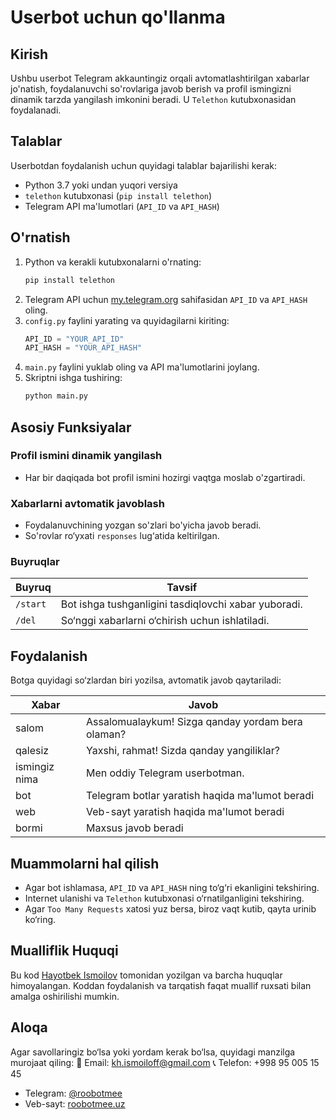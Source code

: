 # Userbot uchun qo'llanma

## Kirish
Ushbu userbot Telegram akkauntingiz orqali avtomatlashtirilgan xabarlar jo'natish, foydalanuvchi so'rovlariga javob berish va profil ismingizni dinamik tarzda yangilash imkonini beradi. U `Telethon` kutubxonasidan foydalanadi.

## Talablar
Userbotdan foydalanish uchun quyidagi talablar bajarilishi kerak:
- Python 3.7 yoki undan yuqori versiya
- `telethon` kutubxonasi (`pip install telethon`)
- Telegram API ma'lumotlari (`API_ID` va `API_HASH`)

## O'rnatish
1. Python va kerakli kutubxonalarni o'rnating:
   ```sh
   pip install telethon
   ```
2. Telegram API uchun [my.telegram.org](https://my.telegram.org/apps) sahifasidan `API_ID` va `API_HASH` oling.
3. `config.py` faylini yarating va quyidagilarni kiriting:
   ```python
   API_ID = "YOUR_API_ID"
   API_HASH = "YOUR_API_HASH"
   ```
4. `main.py` faylini yuklab oling va API ma'lumotlarini joylang.
5. Skriptni ishga tushiring:
   ```sh
   python main.py
   ```

## Asosiy Funksiyalar
### Profil ismini dinamik yangilash
- Har bir daqiqada bot profil ismini hozirgi vaqtga moslab o'zgartiradi.

### Xabarlarni avtomatik javoblash
- Foydalanuvchining yozgan so'zlari bo'yicha javob beradi.
- So'rovlar ro‘yxati `responses` lug‘atida keltirilgan.

### Buyruqlar
| Buyruq | Tavsif |
|--------|---------|
| `/start` | Bot ishga tushganligini tasdiqlovchi xabar yuboradi. |
| `/del` | So‘nggi xabarlarni o‘chirish uchun ishlatiladi. |

## Foydalanish
Botga quyidagi so‘zlardan biri yozilsa, avtomatik javob qaytariladi:

| Xabar       | Javob |
|-------------|---------------------------------------------------------------|
| salom       | Assalomualaykum! Sizga qanday yordam bera olaman? |
| qalesiz     | Yaxshi, rahmat! Sizda qanday yangiliklar? |
| ismingiz nima | Men oddiy Telegram userbotman. |
| bot         | Telegram botlar yaratish haqida ma'lumot beradi |
| web         | Veb-sayt yaratish haqida ma'lumot beradi |
| bormi       | Maxsus javob beradi |

## Muammolarni hal qilish
- Agar bot ishlamasa, `API_ID` va `API_HASH` ning to‘g‘ri ekanligini tekshiring.
- Internet ulanishi va `Telethon` kutubxonasi o‘rnatilganligini tekshiring.
- Agar `Too Many Requests` xatosi yuz bersa, biroz vaqt kutib, qayta urinib ko‘ring.

## Mualliflik Huquqi
Bu kod [Hayotbek Ismoilov](https://roobotmee.uz) tomonidan yozilgan va barcha huquqlar himoyalangan. Koddan foydalanish va tarqatish faqat muallif ruxsati bilan amalga oshirilishi mumkin.

## Aloqa
Agar savollaringiz bo‘lsa yoki yordam kerak bo‘lsa, quyidagi manzilga murojaat qiling:
📩 Email: kh.ismoiloff@gmail.com
📞 Telefon: +998 95 005 15 45
- Telegram: [@roobotmee](https://t.me/roobotmee)
- Veb-sayt: [roobotmee.uz](https://roobotmee.uz)

